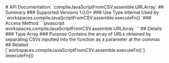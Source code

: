 <link rel="stylesheet" href="/APIDocs/main.css" type="text/css">
<!--Update Table of Contents when creating new pages in the API documentation.-->
# API Documentation: `compileJavaScriptFromCSV.assemble.URLArray`
## Summary
### Supported Versions
1.0.0+
### Use Type
Internal  
Used by `workspaces.compileJavaScriptFromCSV.assemble.executeFn()`
### Access Method
```javascript
workspaces.compileJavaScriptFromCSV.assemble.URLArray
```
## Details
### Type
Array
### Purpose
Contains the array of URLs obtained by separating CSVs inputted into the function as a parameter at the commas
## Related
[`workspaces.compileJavaScriptFromCSV.assemble.executeFn()`](executeFn&#40;&#41;)